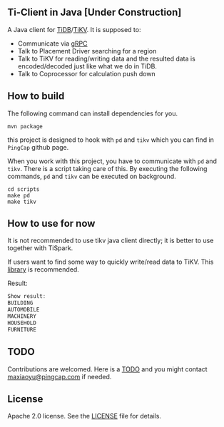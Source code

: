## Ti-Client in Java [Under Construction]

A Java client for [TiDB](https://github.com/pingcap/tidb)/[TiKV](https://github.com/pingcap/tikv).
It is supposed to:
+ Communicate via [gRPC](http://www.grpc.io/)
+ Talk to Placement Driver searching for a region
+ Talk to TiKV for reading/writing data and the resulted data is encoded/decoded just like what we do in TiDB.
+ Talk to Coprocessor for calculation push down

## How to build

The following command can install dependencies for you.
```
mvn package
```

this project is designed to hook with `pd` and `tikv` which you can find in `PingCap` github page.

When you work with this project, you have to communicate with `pd` and `tikv`. There is a script taking care of this. By executing the following commands, `pd` and `tikv` can be executed on background.
```
cd scripts
make pd
make tikv
```

## How to use for now
It is not recommended to use tikv java client directly; it is better to use together with TiSpark.  

If users want to find some way to quickly write/read data to TiKV. This [library](https://github.com/tikv/client-java) is recommended.

Result:
```java
Show result:
BUILDING	
AUTOMOBILE	
MACHINERY	
HOUSEHOLD	
FURNITURE	
```

## TODO
Contributions are welcomed. Here is a [TODO](https://github.com/pingcap/tikv-client-java/wiki/TODO-Lists) and you might contact maxiaoyu@pingcap.com if needed.

## License
Apache 2.0 license. See the [LICENSE](./LICENSE) file for details.
